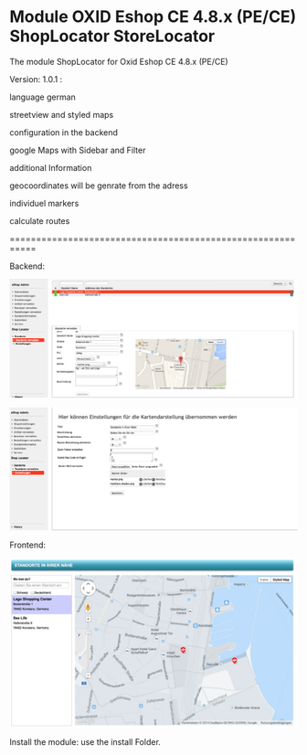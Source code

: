 Module OXID Eshop CE 4.8.x (PE/CE) ShopLocator StoreLocator
============================================================


The module ShopLocator for Oxid Eshop CE 4.8.x (PE/CE)

Version: 1.0.1 :

language german

streetview and styled maps

configuration in the backend

google Maps with Sidebar and Filter

additional Information

geocoordinates will be genrate from the adress

individuel markers

calculate routes 


===========================================================

Backend:

![ScreenShot](https://raw.githubusercontent.com/philhecht/Module_OXID_EShop_ShopLocator/master/screenshots/backend1.png)

![ScreenShot1](https://raw.githubusercontent.com/philhecht/Module_OXID_EShop_ShopLocator/master/screenshots/backend2.png)

Frontend:

![ScreenShot2](https://raw.githubusercontent.com/philhecht/Module_OXID_EShop_ShopLocator/master/screenshots/frontend.png)


Install the module: use the install Folder.


